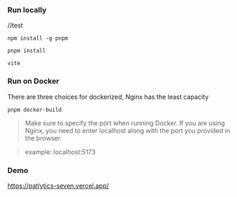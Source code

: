 ### Run locally

//test


`
npm install -g pnpm
`

`
pnpm install
`

`
vite
`

### Run on Docker

There are three choices for dockerized, Nginx has the least capacity

`
pnpm docker-build
`

>Make sure to specify the port when running Docker.
If you are using Nginx, you need to enter localhost along with the port you provided in the browser.

> example: localhost:5173



### Demo

https://patlytics-seven.vercel.app/
